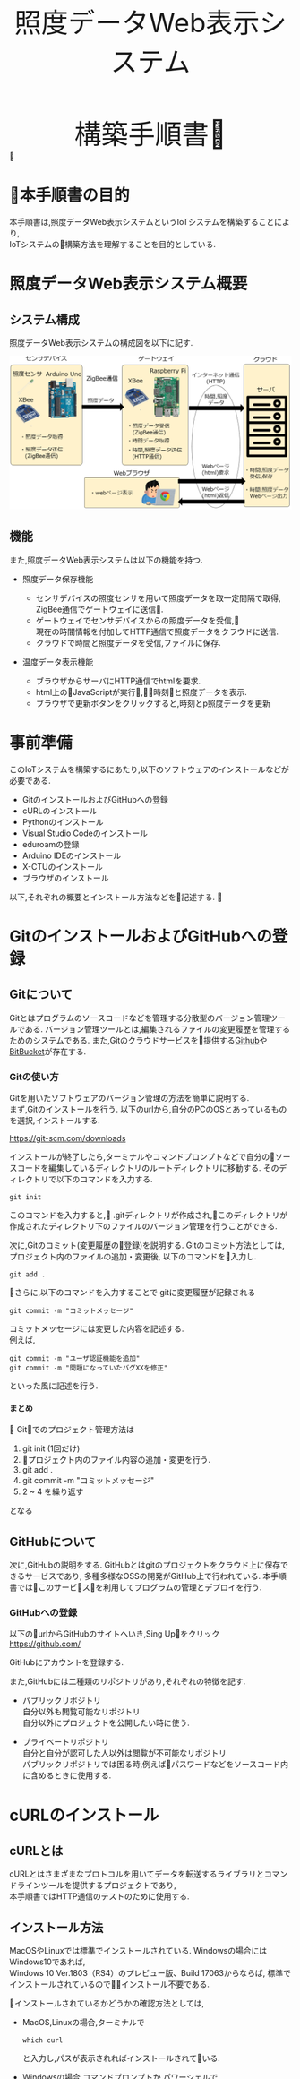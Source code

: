 <div style="text-align: center;">
<br/><br/>
<br/><br/>
<br/><br/>
<br/><br/>
<br/><br/>
<br/><br/>
<br/><br/>
<font size = "7">
照度データWeb表示システム<br/><br/>
構築手順書
</font>
</div>
<css>


<!-- Markdown PDF(Vscodeプラグイン) における改ページ-->
<div style="page-break-before:always"></div>

# 本手順書の目的
本手順書は,照度データWeb表示システムというIoTシステムを構築することにより,  
IoTシステムの構築方法を理解することを目的としている.

# 照度データWeb表示システム概要
## システム構成
照度データWeb表示システムの構成図を以下に記す.

![init](img/system_arch.png)

## 機能
また,照度データWeb表示システムは以下の機能を持つ.

- 照度データ保存機能
  - センサデバイスの照度センサを用いて照度データを取一定間隔で取得,  
    ZigBee通信でゲートウェイに送信.
  - ゲートウェイでセンサデバイスからの照度データを受信,  
    現在の時間情報を付加してHTTP通信で照度データをクラウドに送信.
  - クラウドで時間と照度データを受信,ファイルに保存.

- 温度データ表示機能
  - ブラウザからサーバにHTTP通信でhtmlを要求.
  - html上のJavaScriptが実行,時刻と照度データを表示.
  - ブラウザで更新ボタンをクリックすると,時刻とp照度データを更新

<div style="page-break-before:always"></div>

# 事前準備
このIoTシステムを構築するにあたり,以下のソフトウェアのインストールなどが必要である.  

- GitのインストールおよびGitHubへの登録
- cURLのインストール
- Pythonのインストール
- Visual Studio Codeのインストール
- eduroamの登録
- Arduino IDEのインストール
- X-CTUのインストール
- ブラウザのインストール

以下,それぞれの概要とインストール方法などを記述する.

# GitのインストールおよびGitHubへの登録

## Gitについて
Gitとはプログラムのソースコードなどを管理する分散型のバージョン管理ツールである.
バージョン管理ツールとは,編集されるファイルの変更履歴を管理するためのシステムである.
また,Gitのクラウドサービスを提供する[Github](https://github.com)や[BitBucket](https://bitbucket.org/)が存在する.

### Gitの使い方
Gitを用いたソフトウェアのバージョン管理の方法を簡単に説明する.  
まず,Gitのインストールを行う.
以下のurlから,自分のPCのOSとあっているものを選択,インストールする.  

https://git-scm.com/downloads  

インストールが終了したら,ターミナルやコマンドプロンプトなどで自分のソースコードを編集しているディレクトリのルートディレクトリに移動する.
そのディレクトリで以下のコマンドを入力する.

```
git init
```

このコマンドを入力すると, .gitディレクトリが作成され,このディレクトリが作成されたディレクトリ下のファイルのバージョン管理を行うことができる.  

次に,Gitのコミット(変更履歴の登録)を説明する.
Gitのコミット方法としては,プロジェクト内のファイルの追加・変更後,
以下のコマンドを入力し.

```
git add .
```
<div style="page-break-before:always"></div>

さらに,以下のコマンドを入力することで
gitに変更履歴が記録される

```
git commit -m "コミットメッセージ"
```

コミットメッセージには変更した内容を記述する.  
例えば,

```
git commit -m "ユーザ認証機能を追加"
git commit -m "問題になっていたバグXXを修正"
```

といった風に記述を行う.

#### まとめ

Gitでのプロジェクト管理方法は

1. git init (1回だけ)
2. プロジェクト内のファイル内容の追加・変更を行う.
3. git add .
4. git commit -m "コミットメッセージ"
5. 2 ~ 4 を繰り返す

となる



## GitHubについて
次に,GitHubの説明をする. 
GitHubとはgitのプロジェクトをクラウド上に保存できるサービスであり,
多種多様なOSSの開発がGitHub上で行われている.
本手順書ではこのサービスを利用してプログラムの管理とデプロイを行う.

### GitHubへの登録
以下のurlからGitHubのサイトへいき,Sing Upをクリック  
https://github.com/  

GitHubにアカウントを登録する.

また,GitHubには二種類のリポジトリがあり,それぞれの特徴を記す.

- パブリックリポジトリ  
  自分以外も閲覧可能なリポジトリ  
  自分以外にプロジェクトを公開したい時に使う.

- プライベートリポジトリ  
  自分と自分が認可した人以外は閲覧が不可能なリポジトリ  
  パブリックリポジトリでは困る時,例えばパスワードなどをソースコード内に含めるときに使用する.



# cURLのインストール
## cURLとは
cURLとはさまざまなプロトコルを用いてデータを転送するライブラリとコマンドラインツールを提供するプロジェクトであり,  
本手順書ではHTTP通信のテストのために使用する. 

## インストール方法
MacOSやLinuxでは標準でインストールされている.
Windowsの場合にはWindows10であれば,  
Windows 10 Ver.1803（RS4）のプレビュー版、Build 17063からならば,
標準でインストールされているのでインストール不要である.

インストールされているかどうかの確認方法としては,

- MacOS,Linuxの場合,ターミナルで
  ```
  which curl
  ```
  と入力し,パスが表示されればインストールされている.


- Windowsの場合,コマンドプロンプトか,パワーシェルで
  ```
  Where curl
  ```
  と入力し,パスが表示されればインストールされている.  

インストールされていない場合には, ここ https://curl.haxx.se/download.html からダウンロードし,インストールする.


# ブラウザのインストール
JavaScriptが正常に動作しない可能背があるので,  
Internet Explorer**以外**をインストールする.  
インストールされている場合は,最新版にアップデートする.

<div style="page-break-before:always"></div>

# Pythonのインストール
## Pythonとは
Pythonとはスクリプト言語という種類の言語であり,C言語やJavaで必要であったコンパイルが不要である.
また,動的型付けという実行時に型を決定方式を利用しているため,変数や関数の型宣言が不要である(型が存在しないという訳ではない).
現在,PythonにはPython2とPython3が存在するが,Python3が最新版のPythonであるためPython3の方を利用する.

## インストール方法
公式サイト(https://www.python.org/downloads/)から自分のPCに適したpython3をダウンロード.  
ダウンロードするバージョンは最新版(執筆時(2019/2/17)の最新版はPython3.7.2)をダウンロードする.

## pip3について
pip3というpython3のパッケージマネージャ(インストールやアンインストールなどのソフトウェアの管理を行うものである.
pip3ならばpython3モジュールの管理を行う)があり,これを利用してIoTシステム構築に必要なpython3モジュールをインストールする.


# Visual Studio Codeのインストール
Visual Studio Codeはソースコードを記述するためのエディタである.  
Emacsやviなどのエディタも存在するが,これらは扱いにくいため,  
Visual Studio Codeを使用する. 
以下のurlからインストールする.  
https://code.visualstudio.com/

<div style="page-break-before:always"></div>

# eduroamの登録
eduroamとは,複数の大学が共同で提供しているWi-Fi通信サービスである.
本手順書では,[さくらインターネット](https://www.sakura.ad.jp/)という外部のVPSを利用するが,
SRASではネットワークに制限がかかっているためさくらインターネットに接続ができない.
そこで,本手順書では[eduroam](http://www.sic.shibaura-it.ac.jp/indexBOX/info/20111223.html)というネットワークに制限がないWi-FWサービスを利用することにより,さくらインターネットに接続する.

# Arduino IDEのインストール
センサデバイスで使用するArduino Unoにプログラムを書き込むために,  
必要なソフトウェアであるArduino IDEを以下のurlからダウンロードし,インストールする.  
https://www.arduino.cc/en/main/software  


# X-CTUのインストール
センサデバイスとゲートウェイの間の通信にZigBee通信を用い,  
ZigBee通信を行うための通信機器として,XBeeを利用する.  
このXBeeの設定をするためのソフトウェアがX-CTUである.以下のurlからダウンロードし,インストールする.
https://www.digi.com/products/iot-platform/xctu#resources

<div style="page-break-before:always"></div>

# 構築手順
本手順書では,以下の手順でシステムを構築していく.  

1. サーバの作成  
2. センサデバイスの作成
3. ゲートウェイの作成


# 1. サーバプログラムの作成

## 1.1 サーバプログラムプロジェクト初期化
サーバサイドのプログラムプロジェクトであるserverディレクトリを作成.  
serverディレクトリを作成後,git init コマンドを入力しプロジェクトを初期化する.  
以下にこの手順のコマンドの入力を記す.

```
mkdir server
cd server/
git init
```

入力例
![git_init](img/project_init.png)

## 1.2 Flaskインストール
次にサーバプログラムで使用する[**Flask**](http://flask.pocoo.org/)というフレームワークをインストールする.  
Flaskとは,pythonを用いたRESTful APIの開発を容易にするフレームワークである.  

### インストール方法

```
pip3 install flask
```

上記のコマンドを入力すればインストールできる.

<div style="page-break-before:always"></div>
## 1.3 サーバプログラム作成
次に,センサデータの受信とブラウザへのセンサデータの表示を行うプログラム,server.pyを作成する.  
server.pyの内容を以下に記す.  

server.py
```python
from flask import Flask, request, render_template
app = Flask(__name__)
file_path = "./sensor_data.csv"
my_port = 17123

@app.route('/', methods=['GET'])
def get_html():
  return render_template('./index.html')
  
@app.route('/lux', methods=['POST'])
def update_lux():
  time = request.form["time"]
  lux = request.form["lux"]
  try:
    f = open(file_path, 'w')
    f.write(time + "," + lux)
    return "succeeded to write"
  except Exception as e:
    print(e)
    return "failed to write"
  finally:
    f.close()

@app.route('/lux', methods=['GET'])
def get_lux():
  try:
    f = open(file_path, 'r')
    for row in f:
      lux = row
    return lux
  except Exception as e:
    print(e)
    return e
  finally:
    f.close()

if __name__ == '__main__':
    app.run(debug=True, host='0.0.0.0', port=my_port)
```

<div style="page-break-before:always"></div>

また,templatesというディレクトリを作成し,その下に以下のindex.htmlを作成する.

index.html
```html
<title>テストアプリ</title>
<html>
  <head>
    <script>
      const updateLux = async(url, element) => {
        const sensorData = await fetch(url)
                                 .then(response => response.text())
        const target = document.getElementById(element)
        target.innerHTML = `<h1>${sensorData}</h1>`
      } 
    </script>
  </head>
  <center>
  <body onLoad="updateLux('/lux', 'data')">
    <div id = "data">test</div>
    <inPOST type="button" value="更新" onclick="updateLux('/lux', 'data')">
  </body>
  </center>
</html>
```

このプログラムは ```python3 server.py```とコマンドを入力することで実行でき,  
実行に成功すると以下の出力が表示される.

```
 * Serving Flask app "server" (lazy loading)
 * Environment: production
   WARNING: Do not use the development server in a production environment.
   Use a production WSGI server instead.
 * Debug mode: on
 * Running on http://0.0.0.0:17123/ (Press CTRL+C to quit)
 * Restarting with stat
 * Debugger is active!
 * Debugger PIN: 216-426-961
```

また,この作業が終了した時のディレクトリ構成は以下のようになる.

```
server
├── server.py
└── templates
    └── index.html
``` 

<div style="page-break-before:always"></div>
## server.py解説  
server.pyの解説を機能と部分ごとにしていく.

## プログラムの機能
このプログラムは以下の機能を持つ.

  - ルートパスにGETメソッドでアクセスするとindex.htmlをリターン
  - /luxパスにGETメソッドでアクセスすると,sensor_data.csvのファイル内容(時間,照度値)をリターン
  - /luxパスにPOSTメソッドと時間と照度値のパラメータを添付してアクセスすると,  
    sensor_data.csvにその内容を**上書きで**書き込む

それぞれについて,プログラムの部分ごとに説明していく

<br>

### 変数定義部分
```python
from flask import Flask, request, render_template
app = Flask(__name__)
file_path = "./sensor_data.csv"
my_port = 17123
```
この部分では,以下の定義を行なっている.

- Flaskで使用するモジュールのインポート
- センサデータを保存するファイルパス(file_path)の定義 
- プログラムが使用する[ポート番号](https://ja.wikipedia.org/wiki/%E3%83%9D%E3%83%BC%E3%83%88%E7%95%AA%E5%8F%B7)(my_port)の定義  

また,my_portの数字は0~65535の中から,0~1023**以外**の数字を使用する.  
理由としては,これらの番号はウェルノウンポート番号と呼ばれるポート番号であり,
使用するには管理者権限が必要なためである.
なので,my_portの番号は自分の学籍番号ALXXXXXのXXXXXの部分を使用すると良い.  


<div style="page-break-before:always"></div>
### htmlリターン部分
``` python
@app.route('/', methods=['GET'])
def get_html():
  return render_template('./index.html')
```

この部分では,ルートパスにHTTPのGETメソッドでアクセスされた場合に,index.htmlを返すコードを記述している.  
このプログラムでは,ブラウザからlocalhost:17123(17123はmy_portの番号)にアクセスすると,  

1. サーバはindex.htmlをブラウザにリターン
2. ブラウザはindex.htmlの内容を解釈し表示
3. 最終的に以下のような画面がブラウザに出力される.  
  <img src="img/web.png" width="300" height="150">  
  カンマ区切りで左が時刻,右が照度値である.

という順番に処理される.

<div style="page-break-before:always"></div>
### センサデータ受信部分
```python
@app.route('/lux', methods=['POST'])
def update_lux():
  try:
    time = request.form["time"]
    lux = request.form["lux"]
  except Exception as e:
    return "paramater is incorrect"

  try:
    f = open(file_path, 'w')
    f.write(time + "," + lux)
    return "succeeded to write"
  except Exception as e:
    print(e)
    return "failed to write"
  finally:
    f.close()
```

この部分は,ゲートウェイからのセンサデータをHTTPのPOSTメソッドで受け取り,  
CSVファイルに保存する処理である.  

サーバが起動している状態で,以下のcURLコマンドを入力

```
curl -X POST -d "time=2019/02/24 22:47:25&lux=700" localhost:17123/lux
```

すると,server.pyと同じディレクトリにsensor_data.csvファイルが作成され(すでに存在する場合は更新),  
時間と照度のデータが保存される.  
上記のcURLコマンドの場合だと,以下のファイル内容になる.

sensor_data.csv
``` 
2019/02/24 22:47:25,700
```

1列目が時刻,2列目が照度値である. 

<div style="page-break-before:always"></div>
### 照度データ取得部分
```python
@app.route('/lux', methods=['GET'])
def get_lux():
  try:
    f = open(file_path, 'r')
    for row in f:
      lux = row
    return lux
  except Exception as e:
    print(e)
    return e
  finally:
    f.close()
```

この部分では,localhost:17123/lux にHTTPのGETメソッドでリクエストを送ると,  
sensor_data.csvに書き込まれている時間と照度データを返信するプログラムである.

例えば, 以下のcURLコマンドを入力すると

```
curl localhost:17123/lux
```

以下の内容が返信され,表示される.

```
2019/02/24 22:47:25,700 
```

本手順書ではこれを利用して,ブラウザに照度データの表示を行う.

<div style="page-break-before:always"></div>
## index.html解説  
index.htmlの解説を行う.

index.htmlの下記の部分の解説を行う.
```html
<body onLoad="updateLux('/lux', 'data')">
  <div id = "data">test</div>
  <input type="button" value="更新" onclick="updateLux('/lux', 'data')">
</body>
```

onLoadはhtmlが読み込まれた時に実行される関数を登録し,  
onClickはボタンがクリックされた時に実行される関数を登録する.  

つまり,このhtmlは読み込み時とボタンがクリックされた時にupdateLuxの関数を実行する.

次に,updateLuxの内容を記述している,index.htmlのJavaScripの部分の解説を行う.


``` html
  <script>
  const updateLux = async(url, element) => {
    const sensorData = await fetch(url)
                              .then(response => response.text())
    const target = document.getElementById(element)
    target.innerHTML = `<h1>${sensorData}</h1>`
  } 
  </script>
```

この部分では,urlとelementを引数とし,urlからセンサデータを取得が,elementの内容を変更する関数である.  

html内での使われかたで解説すると,  
urlは/luxなので,この関数は,localhost:17123/lux にGETメソッドでアクセスし, 
時間と照度データの内容を取得し,sensorDataに代入する.
その後,elementの内容,つまりdataエレメント(```<div id = "data"></data>```で囲まれた部分)の内容をsensorDataの内容に書き換えるものである.

<div style="page-break-before:always"></div>
### 最終結果
最終的に,この手順を終えると,以下のディレクトリ構成になっている.

```
server
├── sensor_data.csv
├── server.py
└── templates
    └── index.html
``` 
### GitとGitHubへの登録
また,この作業内容をGitとGitHubに保存する.
serverディレクトリで以下のコマンドを入力

```
git add . 
git commit -m "サーバプログラム完成"
```

その後ブラウザで,GitHubにログイン,  
Sterat a project をクリック,  
以下の画像の内容を入力し,Create repositoryをクリック.

![repo](img/new_repository.png)

クリック後,いくつかの作業内容が記述されているので,
その中の,  
…or push an existing repository from the command line 下に記されている作業内容のコマンドを実行.  
入力すると,GitHubのアカウントとパスワードの入力が求められるので入力.  
入力後,ページを更新すると,以下ようなの画面になっている.  

![push](img/first_commit.png)

この手順を踏むことにより,GitHubへのプロジェクトの登録が完了する.

以後,このプロジェクトのコードを変更した場合には,  


```
git add .
git commit -m "変更内容" 
```

とコミットした後に,

```
git push
```
とすれば,GitHubへのプロジェクトの変更内容を保存することができる.


# 2. センサデバイス作成
次に,ゲートウェイのプログラムを作成する.

```arduino
void setup() {
  // シリアルポートを開き，通信速度を9600bpsに設定
  Serial.begin(9600); 
}

void loop() {
  // 1000ms(1秒待ち)
  delay(1000);

  // シリアル通信でtestを改行ありで出力(改行なしの場合はSerial.print)
  Serial.println("test");
}
```

```arduino
int val=0; //入力される値を格納する為の変数
void setup() {
Serial.begin(9800); //モニターに出力するための設定
}
void loop() {
//ANALOG INの０番ピンからデータを受け付ける
val=analogRead(0);
Serial.println(val/4); //入力された値をモニターに出力
delay(100);
}
```

インストールするソフトウェアは,  






<div style="page-break-before:always"></div>  

# 付録
## node.js を利用したサンプルプログラム
本章では,[node.js](https://nodejs.org/ja/)というサーバーサイドJavaScriptを利用したプログラムのサンプルを記載する.  
node.jsの使い方

1. 公式サイトでnode.jsをインストールする
2. ターミナルを起動,mkdirなどでプロジェクトディレクトリの作成
3. プロジェクトのルートディレクトリに移動
4. npm init というコマンドを入力し,プロジェクトの初期化を行う

上記の手順を行うことにより,node.jsアプリケーションを開発する準備が完了する.

また,手順書のサーバプログラムserver.pyをnode.jsのプログラムに置き換えたserver.jsを以下に記す.  

また,このプログラムはexpressというフレームワークを利用しているので,それをインストールするために以下のコマンドを入力する

```
npm install -S express 
```



<div style="page-break-before:always"></div>  

server.js
```javascript
const express = require("express");
const app = express();
const bodyParser = require('body-parser');
app.use(bodyParser.urlencoded({ extended: false }));
app.use(bodyParser.json());
const {promisify} = require('util');
const fs = require('fs');
const port = 17123;

// htmlのreturn
app.get('/' , (req, res) => {
  res.sendFile('./index.html');
});

app.route('/lux')
    
   // luxデータ取得
   .get(async (req, res) => {
     const lux = await promisify(fs.readFile)
                                ('./sensor_data.csv', {encoding : 'utf8'}) 
                                .then(fileData => fileData.split(",")[1])
                                .catch(err => res.send(err));
     res.send(lux);
   })
   
   // luxデータ書き込み(上書き)
   .post(async (req, res) => {
     res.setHeader('Content-Type', 'text/plain');
     const id = req.body.id;
     const lux = req.body.lux;
     promisify(fs.writeFile)
              ('./sensor_data.csv', id + "," + lux, 'utf-8')
              .then(() => res.send("succeeded to write file"))
              .catch(err => {
         console.log(err);
         res.send("failed to write file");
       });
    });

```



なお,この付録に記したプログラムは以下のURLにも記載している.  
https://github.com/yamazki/IoT-App/tree/master/node